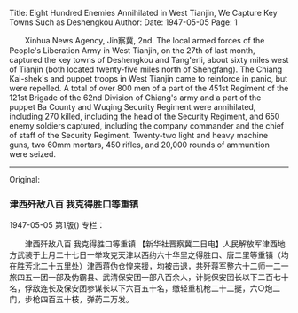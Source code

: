 Title: Eight Hundred Enemies Annihilated in West Tianjin, We Capture Key Towns Such as Deshengkou
Author:
Date: 1947-05-05
Page: 1

　　Xinhua News Agency, Jin察冀, 2nd. The local armed forces of the People's Liberation Army in West Tianjin, on the 27th of last month, captured the key towns of Deshengkou and Tang'erli, about sixty miles west of Tianjin (both located twenty-five miles north of Shengfang). The Chiang Kai-shek's and puppet troops in West Tianjin came to reinforce in panic, but were repelled. A total of over 800 men of a part of the 451st Regiment of the 121st Brigade of the 62nd Division of Chiang's army and a part of the puppet Ba County and Wuqing Security Regiment were annihilated, including 270 killed, including the head of the Security Regiment, and 650 enemy soldiers captured, including the company commander and the chief of staff of the Security Regiment. Twenty-two light and heavy machine guns, two 60mm mortars, 450 rifles, and 20,000 rounds of ammunition were seized.



<hr /> 

Original: 


### 津西歼敌八百  我克得胜口等重镇

1947-05-05
第1版()
专栏：

　　津西歼敌八百
    我克得胜口等重镇
    【新华社晋察冀二日电】人民解放军津西地方武装于上月二十七日一举攻克天津以西约六十华里之得胜口、唐二里等重镇（均在胜芳北二十五里处）津西蒋伪仓惶来援，均被击退，共歼蒋军整六十二师一二一旅四五一团一部及伪霸县、武清保安团一部八百余人，计毙保安团长以下二百七十名，俘敌连长及保安团参谋长以下六百五十名，缴轻重机枪二十二挺，六○炮二门，步枪四百五十枝，弹药二万发。
